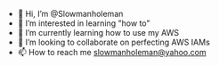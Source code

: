 - 👋 Hi, I’m @Slowmanholeman
- 👀 I’m interested in learning "how to"
- 🌱 I’m currently learning how to use my AWS
- 💞️ I’m looking to collaborate on perfecting AWS IAMs
- 📫 How to reach me slowmanholeman@yahoo.com

<!---
Slowmanholeman/Slowmanholeman is a ✨ special ✨ repository because its `README.md` (this file) appears on your GitHub profile.
You can click the Preview link to take a look at your changes.
--->
